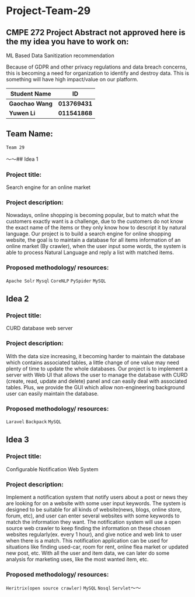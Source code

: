 # Project-Team-29
## CMPE 272 Project Abstract not approved here is the my idea you have to work on:

ML Based Data Sanitization recommendation

Because of GDPR and other privacy regulations and data breach concerns, this is becoming a need for organization to identify and destroy data. This is something will have high impact/value on our platform.

 
|Student Name|ID|
|---|---|
|**Gaochao Wang**|**013769431**|
|**Yuwen Li**|**011541868**|

   
## Team Name:  
    Team 29  

  
～～## Idea 1
### Project title:   
Search engine for an online market
   
### Project description:  
Nowadays, online shopping is becoming popular, but to match what the customers exactly want is a challenge, due to the customers do not know the exact name of the items or they only know how to descript it by natural language. 
Our project is to build a search engine for online shopping website, the goal is to maintain a database for all items information of  an online market (By crawler),  when the user input some words, the system is able to process Natural Language and reply a list with matched items.

   
### Proposed methodology/ resources:  
`Apache Solr` `Mysql` `CoreNLP` `PySpider` `MySQL`
  
  
## Idea 2
### Project title:   
CURD database web server
 
### Project description:  
With the data size increasing, it becoming harder to maintain the database which contains associated tables, a little change of one value may need plenty of time to update the whole databases. Our project is to implement a server with Web UI that allows the user to manage the database with CURD (create, read, update and delete) panel and can easily deal with associated tables. Plus, we provide the GUI which allow non-engineering background user can easily maintain the database.  
 
### Proposed methodology/ resources:  
`Laravel`  `Backpack` `MySQL`

## Idea 3
### Project title:
Configurable Notification Web System

### Project description:
Implement a notification system that notify users about a post or news they are looking for on a website with some user input keywords. The system is designed to be suitable for all kinds of website(news, blogs, online store, forum, etc), and user can enter several websites with some keywords to match the information they want. The notification system will use a open source web crawler to keep finding the information on these chosen websites regularly(ex. every 1 hour), and give notice and web link to user when there is a match.
This notification application can be used for situations like finding used-car, room for rent,  online flea market or updated new post, etc. With all the user and item data, we can later do some analysis for marketing uses,  like the most wanted item, etc. 


### Proposed methodology/ resources: 
`Heritrix(open source crawler)` `MySQL` `Nosql` `Servlet`～～
